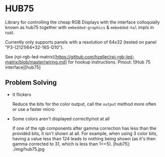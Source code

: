 # HUB75
Library for controlling the cheap RGB Displays with the interface colloquially
known as hub75 together with `embedded-graphics` & `embedded-hal` impls in rust.

Currently only supports panels with a resolution of 64x32 (tested on panel "P3-(2121)64*32-16S-D10").

See
(rpi-rgb-led-matrix)[https://github.com/hzeller/rpi-rgb-led-matrix/blob/master/wiring.md]
for hookup instructions.
Pinout: ![Hub 75 interface][hub75]

## Problem Solving
- It flickers

  Reduce the bits for the color output, call the `output` method more often or use a faster micro
- Some colors aren't displayed correctly/not at all

  If one of the rgb components after gamma correction has less than the provided
  bits, it isn't shown at all. For example, when using 3 color bits, having a
  value less than 124 leads to nothing being shown (as it's then gamma corrected
  to 31, which is less than 1<<5).
[hub75]: ./img/hub75.jpg
